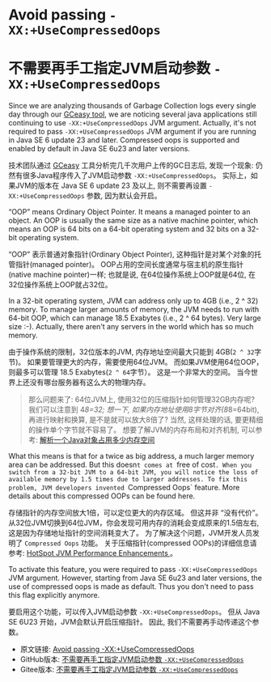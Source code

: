 # Avoid passing `-XX:+UseCompressedOops`

# 不需要再手工指定JVM启动参数 `-XX:+UseCompressedOops`


Since we are analyzing thousands of Garbage Collection logs every single day through our [GCeasy tool](https://gceasy.io/), we are noticing several java applications still continuing to use `-XX:+UseCompressedOops` JVM argument. Actually, it's not required to pass `-XX:+UseCompressedOops` JVM argument if you are running in Java SE 6 update 23 and later. Compressed oops is supported and enabled by default in Java SE 6u23 and later versions.

技术团队通过 [GCeasy](https://gceasy.io/)  工具分析完几千次用户上传的GC日志后, 发现一个现象:  仍然有很多Java程序传入了JVM启动参数 `-XX:+UseCompressedOops`。
实际上，如果JVM的版本在 Java SE 6 update 23 及以上, 则不需要再设置 `-XX:+UseCompressedOops` 参数, 因为默认会开启。


“OOP” means Ordinary Object Pointer. It means a managed pointer to an object. An OOP is usually the same size as a native machine pointer, which means an OOP is 64 bits on a 64-bit operating system and 32 bits on a 32-bit operating system.

“OOP” 表示普通对象指针(Ordinary Object Pointer), 这种指针是对某个对象的托管指针(managed pointer)。 OOP占用的空间长度通常与宿主机的原生指针(native machine pointer)一样; 也就是说, 在64位操作系统上OOP就是64位, 在32位操作系统上OOP就占32位。


In a 32-bit operating system, JVM can address only up to 4GB (i.e., 2 ^ 32) memory. To manage larger amounts of memory, the JVM needs to run with 64-bit OOP, which can manage 18.5 Exabytes (i.e., 2 ^ 64 bytes). Very large size :-). Actually, there aren't any servers in the world which has so much memory.

由于操作系统的限制，32位版本的JVM, 内存地址空间最大只能到 4GB(`2 ^ 32`字节)。
如果要管理更大的内存，需要使用64位JVM。
而如果JVM使用64位OOP，则最多可以管理 18.5 Exabytes(`2 ^ 64`字节）。
这是一个非常大的空间。 当今世界上还没有哪台服务器有这么大的物理内存。

> 那么问题来了: 64位JVM上, 使用32位的压缩指针如何管理32GB内存呢?
> 我们可以注意到 4*8=32; 想一下, 如果内存地址使用8字节对齐(8*8=64bit), 再进行映射和换算, 是不是就可以放大8倍了?
> 当然, 这样处理的话, 要更精细的操作单个字节就不容易了。
> 想要了解JVM的内存布局和对齐机制, 可以参考: [解析一个Java对象占用多少内存空间](https://blog.csdn.net/renfufei/article/details/95758333)


What this means is that for a twice as big address, a much larger memory area can be addressed. But this doesn`t comes at `free of cost`. When you switch from a 32-bit JVM to a 64-bit JVM, you will notice the loss of available memory by 1.5 times due to larger addresses. To fix this problem, JVM developers invented `Compressed Oops` feature. More details about this compressed OOPs can be found here.

存储指针的内存空间放大1倍，可以定位更大的内存区域。
但这并非 “没有代价”。
从32位JVM切换到64位JVM，你会发现可用内存的消耗会变成原来的1.5倍左右, 这是因为存储地址指针的空间消耗变大了。
为了解决这个问题，JVM开发人员发明了 `Compressed Oops` 功能。 关于压缩指针(compressed OOPs)的详细信息请参考: [HotSpot JVM Performance Enhancements
](https://docs.oracle.com/javase/7/docs/technotes/guides/vm/performance-enhancements-7.html) 。


To activate this feature, you were required to pass `-XX:+UseCompressedOops` JVM argument. However, starting from Java SE 6u23 and later versions, the use of compressed oops is made as default. Thus you don't need to pass this flag explicitly anymore.

要启用这个功能，可以传入JVM启动参数 `-XX:+UseCompressedOops`。
但从 Java SE 6U23 开始，JVM会默认开启压缩指针。
因此, 我们不需要再手动传递这个参数。


- 原文链接: [Avoid passing -XX:+UseCompressedOops](https://blog.gceasy.io/2020/04/16/avoid-passing-xxusecompressedoops/)
- GitHub版本: [不需要再手工指定JVM启动参数 `-XX:+UseCompressedOops`](https://github.com/cncounter/translation/blob/master/tiemao_2021/30_avoid-passing-xxusecompressedoops/README.md)
- Gitee版本: [不需要再手工指定JVM启动参数 `-XX:+UseCompressedOops`](https://gitee.com/cncounter/translation/blob/master/tiemao_2021/30_avoid-passing-xxusecompressedoops/README.md)
